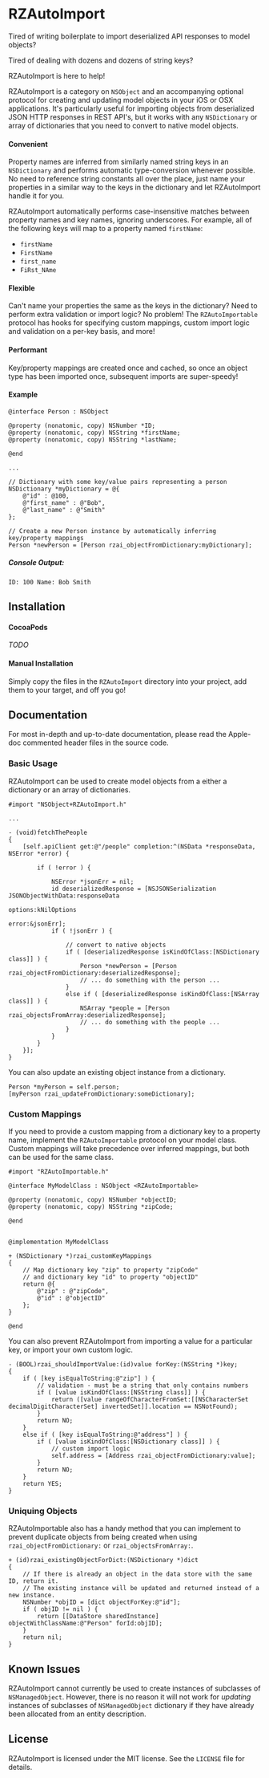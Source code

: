 RZAutoImport
============

Tired of writing boilerplate to import deserialized API responses to model objects? 

Tired of dealing with dozens and dozens of string keys? 

RZAutoImport is here to help!  

RZAutoImport is a category on `NSObject` and an accompanying optional protocol for creating and updating model objects in your iOS or OSX applications. It's particularly useful for importing objects from deserialized JSON HTTP responses in REST API's, but it works with any `NSDictionary` or array of dictionaries that you need to convert to native model objects.

#### Convenient

Property names are inferred from similarly named string keys in an `NSDictionary` and performs automatic type-conversion whenever possible. No need to reference string constants all over the place, just name your properties in a similar way to the keys in the dictionary and let RZAutoImport handle it for you.

RZAutoImport automatically performs case-insensitive matches between property names and key names, ignoring underscores. For example, all of the following keys will map to a property named `firstName`:

- `firstName`
- `FirstName`
- `first_name`
- `FiRst_NAme`


#### Flexible

Can't name your properties the same as the keys in the dictionary? Need to perform extra validation or import logic? No problem! The `RZAutoImportable` protocol has hooks for specifying custom mappings, custom import logic and validation on a per-key basis, and more!

#### Performant

Key/property mappings are created once and cached, so once an object type has been imported once, subsequent imports are super-speedy!

#### Example

```
@interface Person : NSObject

@property (nonatomic, copy) NSNumber *ID;
@property (nonatomic, copy) NSString *firstName;
@property (nonatomic, copy) NSString *lastName;

@end

...

// Dictionary with some key/value pairs representing a person
NSDictionary *myDictionary = @{ 
	@"id" : @100,
	@"first_name" : @"Bob",
	@"last_name" : @"Smith"
};

// Create a new Person instance by automatically inferring key/property mappings
Person *newPerson = [Person rzai_objectFromDictionary:myDictionary];

```

##### Console Output:

```
ID: 100 Name: Bob Smith
```
## Installation

#### CocoaPods

*TODO*

#### Manual Installation

Simply copy the files in the `RZAutoImport` directory into your project, add them to your target, and off you go!

## Documentation

For most in-depth and up-to-date documentation, please read the Apple-doc commented header files in the source code.

### Basic Usage

RZAutoImport can be used to create model objects from a either a dictionary or an array of dictionaries.

```
#import "NSObject+RZAutoImport.h"

...

- (void)fetchThePeople
{
	[self.apiClient get:@"/people" completion:^(NSData *responseData, NSError *error) {
		
		if ( !error ) {
		
			NSError *jsonErr = nil;
			id deserializedResponse = [NSJSONSerialization JSONObjectWithData:responseData
                                                                      options:kNilOptions
                                                                        error:&jsonErr];
			if ( !jsonErr ) {
			
				// convert to native objects
				if ( [deserializedResponse isKindOfClass:[NSDictionary class]] ) {
					Person *newPerson = [Person rzai_objectFromDictionary:deserializedResponse];
					// ... do something with the person ...
				}
				else if ( [deserializedResponse isKindOfClass:[NSArray class]] ) {
					NSArray *people = [Person rzai_objectsFromArray:deserializedResponse];
					// ... do something with the people ...
				}
			}
		}
	}];	
}

```

You can also update an existing object instance from a dictionary.

```
Person *myPerson = self.person;
[myPerson rzai_updateFromDictionary:someDictionary];
```

### Custom Mappings

If you need to provide a custom mapping from a dictionary key to a property name, implement the `RZAutoImportable` protocol on your model class. Custom mappings will take precedence over inferred mappings, but both can be used for the same class.

```
#import "RZAutoImportable.h"

@interface MyModelClass : NSObject <RZAutoImportable>

@property (nonatomic, copy) NSNumber *objectID;
@property (nonatomic, copy) NSString *zipCode;

@end


@implementation MyModelClass

+ (NSDictionary *)rzai_customKeyMappings
{
	// Map dictionary key "zip" to property "zipCode"
	// and dictionary key "id" to property "objectID"
	return @{
		@"zip" : @"zipCode",
		@"id" : @"objectID"
	};
}

@end

```

You can also prevent RZAutoImport from importing a value for a particular key, or import your own custom logic. 

```
- (BOOL)rzai_shouldImportValue:(id)value forKey:(NSString *)key;
{
	if ( [key isEqualToString:@"zip"] ) {
		// validation - must be a string that only contains numbers
		if ( [value isKindOfClass:[NSString class]] ) {
			return ([value rangeOfCharacterFromSet:[[NSCharacterSet decimalDigitCharacterSet] invertedSet]].location == NSNotFound);
		}
		return NO;
	}
	else if ( [key isEqualToString:@"address"] ) {
		if ( [value isKindOfClass:[NSDictionary class]] ) {
			// custom import logic
			self.address = [Address rzai_objectFromDictionary:value];
		}
		return NO;
	}
	return YES;
}

```

### Uniquing Objects

RZAutoImportable also has a handy method that you can implement to prevent duplicate objects from being created when using `rzai_objectFromDictionary:` or `rzai_objectsFromArray:`.

```
+ (id)rzai_existingObjectForDict:(NSDictionary *)dict
{
	// If there is already an object in the data store with the same ID, return it.
	// The existing instance will be updated and returned instead of a new instance.
    NSNumber *objID = [dict objectForKey:@"id"];
    if ( objID != nil ) {
        return [[DataStore sharedInstance] objectWithClassName:@"Person" forId:objID];
    }
    return nil;
}
```

## Known Issues

RZAutoImport cannot currently be used to create instances of subclasses of `NSManagedObject`. However, there is no reason it will not work for *updating* instances of subclasses of `NSManagedObject` dictionary if they have already been allocated from an entity description.

## License

RZAutoImport is licensed under the MIT license. See the `LICENSE` file for details.

